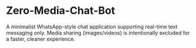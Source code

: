 # Zero-Media-Chat-Bot
A minimalist WhatsApp-style chat application supporting real-time text messaging only. Media sharing (images/videos) is intentionally excluded for a faster, cleaner experience.
